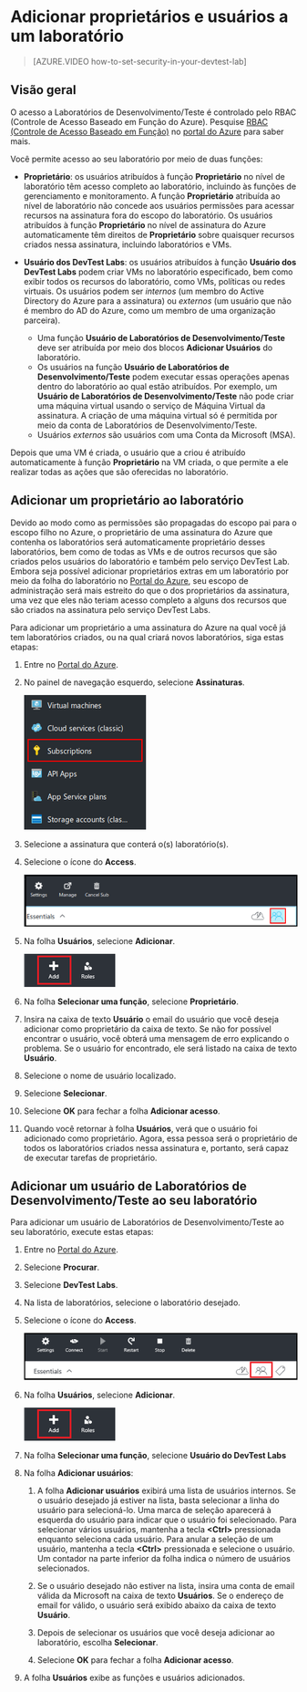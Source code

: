 <properties
	pageTitle="Adicionar proprietários e usuários a um laboratório | Microsoft Azure"
	description="Adicionar com segurança um usuário que não está em sua assinatura aos Azure DevTest Labs"
	services="devtest-lab,virtual-machines"
	documentationCenter="na"
	authors="tomarcher"
	manager="douge"
	editor=""/>

<tags
	ms.service="devtest-lab"
	ms.workload="na"
	ms.tgt_pltfrm="na"
	ms.devlang="na"
	ms.topic="article"
	ms.date="08/01/2016"
	ms.author="tarcher"/>

# Adicionar proprietários e usuários a um laboratório

> [AZURE.VIDEO how-to-set-security-in-your-devtest-lab]

## Visão geral
O acesso a Laboratórios de Desenvolvimento/Teste é controlado pelo RBAC (Controle de Acesso Baseado em Função do Azure). Pesquise [RBAC (Controle de Acesso Baseado em Função)](https://azure.microsoft.com/search/?q=role%20based%20access%20control) no [portal do Azure](http://go.microsoft.com/fwlink/p/?LinkID=525040) para saber mais.


Você permite acesso ao seu laboratório por meio de duas funções:

- **Proprietário**: os usuários atribuídos à função **Proprietário** no nível de laboratório têm acesso completo ao laboratório, incluindo às funções de gerenciamento e monitoramento. A função **Proprietário** atribuída ao nível de laboratório não concede aos usuários permissões para acessar recursos na assinatura fora do escopo do laboratório. Os usuários atribuídos à função **Proprietário** no nível de assinatura do Azure automaticamente têm direitos de **Proprietário** sobre quaisquer recursos criados nessa assinatura, incluindo laboratórios e VMs.

-  **Usuário dos DevTest Labs**: os usuários atribuídos à função **Usuário dos DevTest Labs** podem criar VMs no laboratório especificado, bem como exibir todos os recursos do laboratório, como VMs, políticas ou redes virtuais. Os usuários podem ser *internos* (um membro do Active Directory do Azure para a assinatura) ou *externos* (um usuário que não é membro do AD do Azure, como um membro de uma organização parceira).
	-  Uma função **Usuário de Laboratórios de Desenvolvimento/Teste** deve ser atribuída por meio dos blocos **Adicionar Usuários** do laboratório.
	-  Os usuários na função **Usuário de Laboratórios de Desenvolvimento/Teste** podem executar essas operações apenas dentro do laboratório ao qual estão atribuídos. Por exemplo, um **Usuário de Laboratórios de Desenvolvimento/Teste** não pode criar uma máquina virtual usando o serviço de Máquina Virtual da assinatura. A criação de uma máquina virtual só é permitida por meio da conta de Laboratórios de Desenvolvimento/Teste.
	- Usuários *externos* são usuários com uma Conta da Microsoft (MSA).
 
Depois que uma VM é criada, o usuário que a criou é atribuído automaticamente à função **Proprietário** na VM criada, o que permite a ele realizar todas as ações que são oferecidas no laboratório.

## Adicionar um proprietário ao laboratório

Devido ao modo como as permissões são propagadas do escopo pai para o escopo filho no Azure, o proprietário de uma assinatura do Azure que contenha os laboratórios será automaticamente proprietário desses laboratórios, bem como de todas as VMs e de outros recursos que são criados pelos usuários do laboratório e também pelo serviço DevTest Lab. Embora seja possível adicionar proprietários extras em um laboratório por meio da folha do laboratório no [Portal do Azure](http://go.microsoft.com/fwlink/p/?LinkID=525040), seu escopo de administração será mais estreito do que o dos proprietários da assinatura, uma vez que eles não teriam acesso completo a alguns dos recursos que são criados na assinatura pelo serviço DevTest Labs.

Para adicionar um proprietário a uma assinatura do Azure na qual você já tem laboratórios criados, ou na qual criará novos laboratórios, siga estas etapas:

1. Entre no [Portal do Azure](http://go.microsoft.com/fwlink/p/?LinkID=525040).

1. No painel de navegação esquerdo, selecione **Assinaturas**.

	![Link Assinaturas](./media/devtest-lab-add-devtest-user/subscriptions.png)
	
1. Selecione a assinatura que conterá o(s) laboratório(s).

1. Selecione o ícone do **Access**.

	![Usuários do Access](./media/devtest-lab-add-devtest-user/access-users.png)

1. Na folha **Usuários**, selecione **Adicionar**.

	![Adicionar usuário](./media/devtest-lab-add-devtest-user/devtest-users-blade.png)

1. Na folha **Selecionar uma função**, selecione **Proprietário**.

1. Insira na caixa de texto **Usuário** o email do usuário que você deseja adicionar como proprietário da caixa de texto. Se não for possível encontrar o usuário, você obterá uma mensagem de erro explicando o problema. Se o usuário for encontrado, ele será listado na caixa de texto **Usuário**.

1. Selecione o nome de usuário localizado.

1. Selecione **Selecionar**.

1. Selecione **OK** para fechar a folha **Adicionar acesso**.

1. Quando você retornar à folha **Usuários**, verá que o usuário foi adicionado como proprietário. Agora, essa pessoa será o proprietário de todos os laboratórios criados nessa assinatura e, portanto, será capaz de executar tarefas de proprietário.

## Adicionar um usuário de Laboratórios de Desenvolvimento/Teste ao seu laboratório

Para adicionar um usuário de Laboratórios de Desenvolvimento/Teste ao seu laboratório, execute estas etapas:

1. Entre no [Portal do Azure](http://go.microsoft.com/fwlink/p/?LinkID=525040).

1. Selecione **Procurar**.

1. Selecione **DevTest Labs**.

1. Na lista de laboratórios, selecione o laboratório desejado.

1. Selecione o ícone do **Access**.

	![Acesso de usuário](./media/devtest-lab-add-devtest-user/devtest-lab-home-blade.png)

1. Na folha **Usuários**, selecione **Adicionar**.

	![Adicionar usuário](./media/devtest-lab-add-devtest-user/devtest-users-blade.png)

1. Na folha **Selecionar uma função**, selecione **Usuário do DevTest Labs**

1. Na folha **Adicionar usuários**:

	1. A folha **Adicionar usuários** exibirá uma lista de usuários internos. Se o usuário desejado já estiver na lista, basta selecionar a linha do usuário para selecioná-lo. Uma marca de seleção aparecerá à esquerda do usuário para indicar que o usuário foi selecionado. Para selecionar vários usuários, mantenha a tecla **&lt;Ctrl>** pressionada enquanto seleciona cada usuário. Para anular a seleção de um usuário, mantenha a tecla **&lt;Ctrl>** pressionada e selecione o usuário. Um contador na parte inferior da folha indica o número de usuários selecionados.

	1. Se o usuário desejado não estiver na lista, insira uma conta de email válida da Microsoft na caixa de texto **Usuários**. Se o endereço de email for válido, o usuário será exibido abaixo da caixa de texto **Usuário**.

	1. Depois de selecionar os usuários que você deseja adicionar ao laboratório, escolha **Selecionar**.

	1. Selecione **OK** para fechar a folha **Adicionar acesso**.

1. A folha **Usuários** exibe as funções e usuários adicionados.

<!---HONumber=AcomDC_0803_2016-->